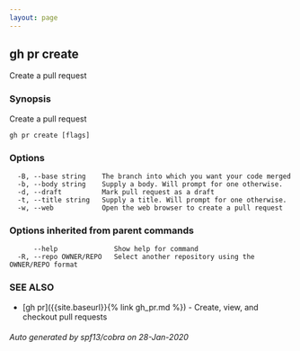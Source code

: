 ```yaml
---
layout: page
---
```


## gh pr create

Create a pull request

### Synopsis

Create a pull request

```
gh pr create [flags]
```

### Options

```
  -B, --base string    The branch into which you want your code merged
  -b, --body string    Supply a body. Will prompt for one otherwise.
  -d, --draft          Mark pull request as a draft
  -t, --title string   Supply a title. Will prompt for one otherwise.
  -w, --web            Open the web browser to create a pull request
```

### Options inherited from parent commands

```
      --help              Show help for command
  -R, --repo OWNER/REPO   Select another repository using the OWNER/REPO format
```

### SEE ALSO

* [gh pr]({{site.baseurl}}{% link gh_pr.md %})	 - Create, view, and checkout pull requests

###### Auto generated by spf13/cobra on 28-Jan-2020
